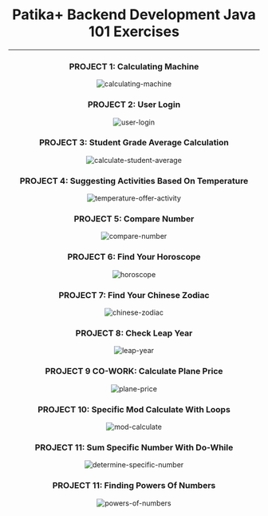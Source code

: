 # <div align="center">Patika+ Backend Development Java 101 Exercises</div>
---
<div align="center">
    <h3 align="center">PROJECT 1: Calculating Machine</h3>
    <img src="https://raw.githubusercontent.com/ferhatseker180/Patika-_Java101_Exercices/master/src/Project_Images/calculating%20machine.PNG" alt="calculating-machine">
</div>

<div align="center">
    <h3 align="center">PROJECT 2: User Login </h3>
    <img src="https://raw.githubusercontent.com/ferhatseker180/Patika-_Java101_Exercices/master/src/Project_Images/userlogin.PNG" alt="user-login">
</div>

<div align="center">
    <h3 align="center">PROJECT 3: Student Grade Average Calculation </h3>
    <img src="https://raw.githubusercontent.com/ferhatseker180/Patika-_Java101_Exercices/master/src/Project_Images/course-grade-calculation.PNG" alt="calculate-student-average">
</div>

<div align="center">
    <h3 align="center">PROJECT 4: Suggesting Activities Based On Temperature </h3>
    <img src="https://raw.githubusercontent.com/ferhatseker180/Patika-_Java101_Exercices/master/src/Project_Images/activity-by-temperature.PNG" alt="temperature-offer-activity">
</div>

<div align="center">
    <h3 align="center">PROJECT 5: Compare Number </h3>
    <img src="https://raw.githubusercontent.com/ferhatseker180/Patika-_Java101_Exercices/master/src/Project_Images/compare-number.PNG" alt="compare-number">
</div>

<div align="center">
    <h3 align="center">PROJECT 6: Find Your Horoscope </h3>
    <img src="https://raw.githubusercontent.com/ferhatseker180/Patika-_Java101_Exercices/master/src/Project_Images/horoscope.PNG" alt="horoscope">
</div>

<div align="center">
    <h3 align="center">PROJECT 7: Find Your Chinese Zodiac </h3>
    <img src="https://raw.githubusercontent.com/ferhatseker180/Patika-_Java101_Exercices/master/src/Project_Images/chinese-zodiac.PNG" alt="chinese-zodiac">
</div>

<div align="center">
    <h3 align="center">PROJECT 8: Check Leap Year </h3>
    <img src="https://raw.githubusercontent.com/ferhatseker180/Patika-_Java101_Exercices/master/src/Project_Images/leap-year.PNG" alt="leap-year">
</div>

<div align="center">
    <h3 align="center">PROJECT 9 CO-WORK: Calculate Plane Price </h3>
    <img src="https://raw.githubusercontent.com/ferhatseker180/Patika-_Java101_Exercices/master/src/Project_Images/plane-price.PNG" alt="plane-price">
</div>

<div align="center">
    <h3 align="center">PROJECT 10: Specific Mod Calculate With Loops </h3>
    <img src="https://raw.githubusercontent.com/ferhatseker180/Patika-_Java101_Exercices/master/src/Project_Images/find-even-number.PNG" alt="mod-calculate">
</div>

<div align="center">
    <h3 align="center">PROJECT 11: Sum Specific Number With Do-While </h3>
    <img src="https://raw.githubusercontent.com/ferhatseker180/Patika-_Java101_Exercices/master/src/Project_Images/sum-specific-number.PNG" alt="determine-specific-number">
</div>

<div align="center">
    <h3 align="center">PROJECT 11: Finding Powers Of Numbers </h3>
    <img src="https://raw.githubusercontent.com/ferhatseker180/Patika-_Java101_Exercices/master/src/Project_Images/multiples-of-number.PNG" alt="powers-of-numbers">
</div>
    
</div>

